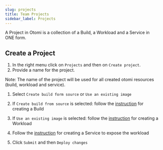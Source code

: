 ```yaml
---
slug: projects
title: Team Projects
sidebar_label: Projects
---
```


A Project in Otomi is a collection of a Build, a Workload and a Service in ONE form.

## Create a Project

1. In the right menu click on `Projects` and then on `Create project`.
2. Provide a name for the project.

Note: The name of the project will be used for all created otomi resources (build, workload and service). 

1. Select `Create build form source` or `Use an existing image`
2. If `Create build from source` is selected: follow the [instruction](builds.md) for creating a Build
3. If `Use an existing image` is selected: follow the [instruction](workloads.md) for creating a Workload
4. Follow the [instruction](services.md) for creating a Service to expose the workload

5. Click `Submit` and then `Deploy changes`